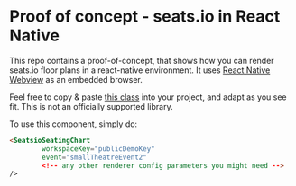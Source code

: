 # Proof of concept - seats.io in React Native

This repo contains a proof-of-concept, that shows how you can render seats.io floor plans in a react-native environment. It uses [React Native Webview](https://github.com/react-native-webview/react-native-webview) as an embedded browser.  

Feel free to copy & paste [this class](./SeatsioSeatingChart.js) into your project, and adapt as you see fit. This is not an officially supported library. 

To use this component, simply do:

```html
<SeatsioSeatingChart
        workspaceKey="publicDemoKey"
        event="smallTheatreEvent2"
        <!-- any other renderer config parameters you might need -->
/>
```
